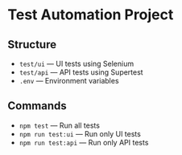 # Test Automation Project

## Structure
- `test/ui` — UI tests using Selenium
- `test/api` — API tests using Supertest
- `.env` — Environment variables

## Commands
- `npm test` — Run all tests
- `npm run test:ui` — Run only UI tests
- `npm run test:api` — Run only API tests
